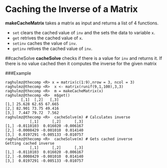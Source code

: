 # Caching the Inverse of a Matrix

 **makeCacheMatrix** takes a matrix as input and returns a list of 4 functions.<br>

 * `set` clears the cached value of `inv` and the sets the data to variable `x`.
 * `get` retrives the cached value of `x`.
 * `setinv` caches the value of `inv`.
 * `getinv` retives the cached value of `inv`.

##cacheSolve
**cacheSolve** checks if there is a value for `inv` and returns it. If there is no value cached then it computes the inverse for the given matrix

###Example

```
raghulmz@thecomp <R> x = matrix(c(1:9),nrow = 3, ncol = 3)
raghulmz@thecomp <R>  x <- matrix(runif(9,1,100),3,3)
raghulmz@thecomp <R>  m = makeCacheMatrix(x)
raghulmz@thecomp <R>  m$get()
       [,1]  [,2]   [,3]
[1,] 25.628 62.65 67.665
[2,] 82.901 73.75 49.416
[3,]  7.447 79.72  7.562
raghulmz@thecomp <R>  cacheSolve(m) # Calculates inverse
           [,1]      [,2]      [,3]
[1,] -0.0110103  0.016020 -0.006167
[2,] -0.0008429 -0.001010  0.014140
[3,]  0.0197291 -0.005133 -0.010757
raghulmz@thecomp <R>  cacheSolve(m) # Gets cached inverse 
Getting cached inverse
           [,1]      [,2]      [,3]
[1,] -0.0110103  0.016020 -0.006167
[2,] -0.0008429 -0.001010  0.014140
[3,]  0.0197291 -0.005133 -0.010757
```
